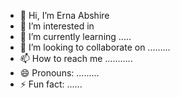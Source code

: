 - 👋 Hi, I’m Erna Abshire
- 👀 I’m interested in  
- 🌱 I’m currently learning .....
- 💞️ I’m looking to collaborate on .........
- 📫 How to reach me ...........
- 😄 Pronouns: .........
- ⚡ Fun fact: ......

<!---
ernaabshire5/ernaabshire5 is a ✨ special ✨ repository because its `README.md` (this file) appears on your GitHub profile.
You can click the Preview link to take a look at your changes.
--->
